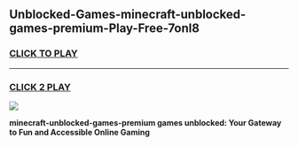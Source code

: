
## Unblocked-Games-minecraft-unblocked-games-premium-Play-Free-7onl8
<h3>
<a href="https://premium76.site?title=minecraft-unblocked-games-premium&ref=10A">CLICK TO PLAY</a></h3>
<hr>

<h3>
<a href="https://premium76.site?title=minecraft-unblocked-games-premium&ref=10A">CLICK 2 PLAY</a>
  
</h3>

<a href="https://premium76.site?title=minecraft-unblocked-games-premium&ref=10A"><img src="https://clearcache.store/games.png"></a>


**minecraft-unblocked-games-premium games unblocked: Your Gateway to Fun and Accessible Online Gaming**
